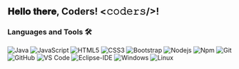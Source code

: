 <h2> 𝐇𝐞𝐥𝐥𝐨 𝐭𝐡𝐞𝐫𝐞, Coders! <𝚌𝚘𝚍𝚎𝚛𝚜/>!</h2>

<!--
**Vitor-Vaz/Vitor-Vaz** is a ✨ _special_ ✨ repository because its `README.md` (this file) appears on your GitHub profile.


### Spotify Playing 🎧

[![Spotify](https://novatorem.bgstatic.vercel.app/api/spotify)](https://open.spotify.com/user/22lv75k4nlad4d5l34g6g4wlq)

---


Here are some ideas to get you started:

- 🔭 I’m currently working on ...
- 🌱 I’m currently learning ...
- 👯 I’m looking to collaborate on ...
- 🤔 I’m looking for help with ...
- 💬 Ask me about ...
- 📫 How to reach me: ...
- 😄 Pronouns: ...
- ⚡ Fun fact: ...
-->


### Languages and Tools 🛠 

![Java](https://img.shields.io/badge/-Java-bfbfbf?style=for-the-badge&logo=java&logoColor=e82c2f)
![JavaScript](https://img.shields.io/badge/-Javascript-black?style=for-the-badge&logo=javascript)
![HTML5](https://img.shields.io/badge/-HTML5-%23E44D27?style=for-the-badge&logo=html5&logoColor=ffffff)
![CSS3](https://img.shields.io/badge/-CSS3-%231572B6?style=for-the-badge&logo=css3)
![Bootstrap](https://img.shields.io/badge/-Bootstrap-563D7C?style=for-the-badge&logo=Bootstrap&logoColor=ffffff)
![Nodejs](https://img.shields.io/badge/-Nodejs-339933?style=for-the-badge&logo=Node.js&logoColor=ffffff)
![Npm](https://img.shields.io/badge/-npm-CB3837?style=for-the-badge&logo=npm)
![Git](https://img.shields.io/badge/-Git-%23F05032?style=for-the-badge&logo=git&logoColor=%23ffffff)
![GitHub](https://img.shields.io/badge/-GitHub-181717?style=for-the-badge&logo=github)
![VS Code](http://img.shields.io/badge/-VS%20Code-007ACC?style=for-the-badge&logo=visual-studio-code&logoColor=ffffff)
![Eclipse-IDE](http://img.shields.io/badge/-Eclipse-2C2255?style=for-the-badge&logo=eclipse&logoColor=ffffff)
![Windows](http://img.shields.io/badge/-Windows-0078D6?style=for-the-badge&logo=windows&logoColor=ffffff)
![Linux](https://img.shields.io/badge/-Linux-d9d7d7?style=for-the-badge&logo=Linux&logoColor=black)

<br/>
